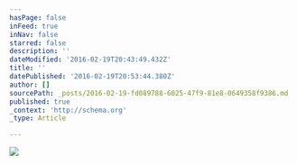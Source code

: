 ```yaml
---
hasPage: false
inFeed: true
inNav: false
starred: false
description: ''
dateModified: '2016-02-19T20:43:49.432Z'
title: ''
datePublished: '2016-02-19T20:53:44.380Z'
author: []
sourcePath: _posts/2016-02-19-fd089788-6025-47f9-81e8-0649358f9386.md
published: true
_context: 'http://schema.org'
_type: Article

---
```

![](https://the-grid-user-content.s3-us-west-2.amazonaws.com/b8072326-25da-4dec-90d0-13c0057357fa.jpg)